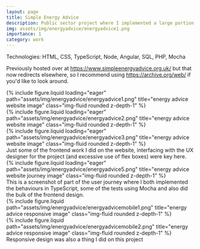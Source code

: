 ```yaml
---
layout: page
title: Simple Energy Advice
description: Public sector project where I implemented a large portion of the frontend and also implemented the functionality for the user journey.
img: assets/img/energyadvice/energyadvice1.png
importance: 1
category: work
---
```


Technologies: HTML, CSS, TypeScript, Node, Angular, SQL, PHP, Mocha

Previously hosted over at <a href="https://www.simpleenergyadvice.org.uk/">https://www.simpleenergyadvice.org.uk/</a> but that now redirects elsewhere, so I recommend using <a href="https://archive.org/web/">https://archive.org/web/</a> if you'd like to look around.

<div class="row">
    <div class="col-sm mt-3 mt-md-0">
        {% include figure.liquid loading="eager" path="assets/img/energyadvice/energyadvice1.png" title="energy advice website image" class="img-fluid rounded z-depth-1" %}
    </div>
    <div class="col-sm mt-3 mt-md-0">
        {% include figure.liquid loading="eager" path="assets/img/energyadvice/energyadvice2.png" title="energy advice website image" class="img-fluid rounded z-depth-1" %}
    </div>
</div>
<div class="row">
    <div class="col-sm mt-3 mt-md-0">
        {% include figure.liquid loading="eager" path="assets/img/energyadvice/energyadvice3.png" title="energy advice website image" class="img-fluid rounded z-depth-1" %}
    </div>
</div>
<div class="caption">
    Just some of the frontend work I did on the website, interfacing with the UX designer for the project (and excessive use of flex boxes) were key here.
</div>

<div class="row">
    <div class="col-sm mt-3 mt-md-0">
        {% include figure.liquid loading="eager" path="assets/img/energyadvice/energyadvice5.png" title="energy advice website journey image" class="img-fluid rounded z-depth-1" %}
    </div>
</div>
<div class="caption">
    This is a screenshot of part of the user journey where I both implemented the behaviours in TypeScript, some of the tests using Mocha and also did the bulk of the frontend design.
</div>

<div class="row justify-content-sm-center">
    <div class="col-sm mt-3 mt-md-0">
        {% include figure.liquid path="assets/img/energyadvice/energyadvicemobile1.png" title="energy advice responsive image" class="img-fluid rounded z-depth-1" %}
    </div>
    <div class="col-sm mt-3 mt-md-0">
        {% include figure.liquid path="assets/img/energyadvice/energyadvicemobile2.png" title="energy advice responsive image" class="img-fluid rounded z-depth-1" %}
    </div>
</div>
<div class="caption">
    Responsive design was also a thing I did on this project
</div>
